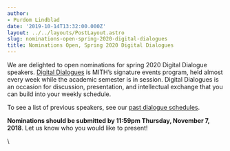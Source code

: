 ```yaml
---
author:
- Purdom Lindblad
date: '2019-10-14T13:32:00.000Z'
layout: ../../layouts/PostLayout.astro
slug: nominations-open-spring-2020-digital-dialogues
title: Nominations Open, Spring 2020 Digital Dialogues
---
```


We are delighted to open nominations for spring 2020 Digital Dialogue speakers. [Digital Dialogues](https://mith.umd.edu/digital-dialogues/) is MITH’s signature events program, held almost every week while the academic semester is in session. Digital Dialogues is an occasion for discussion, presentation, and intellectual exchange that you can build into your weekly schedule.

To see a list of previous speakers, see our [past dialogue schedules](http://mith.umd.edu/digital-dialogues/past-dialogue-schedules/).

**Nominations should be submitted by 11:59pm Thursday, November 7, 2018**. Let us know who you would like to present!

\